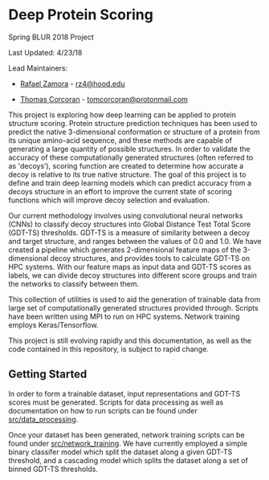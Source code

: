 # Deep Protein Scoring

Spring BLUR 2018 Project

Last Updated: 4/23/18

Lead Maintainers:

- [Rafael Zamora](https://github.com/rz4) - rz4@hood.edu

- [Thomas Corcoran](https://tjosc.github.io/) - tomcorcoran@protonmail.com

This project is exploring how deep learning can be applied to protein structure scoring.
Protein structure prediction techniques has been used to predict the native 3-dimensional
conformation or structure of a protein from its unique amino-acid sequence, and
these methods are capable of generating a large quantity of possible structures. In
order to validate the accuracy of these computationally generated structures
(often referred to as 'decoys’), scoring function are created to determine how
accurate a decoy is relative to its true native structure. The goal of this project
is to define and train deep learning models which can predict accuracy
from a decoys structure in an effort to improve the current state of scoring
functions which will improve decoy selection and evaluation.

Our current methodology involves using convolutional neural networks (CNNs) to
classify decoy structures into Global Distance Test Total Score (GDT-TS) thresholds.
GDT-TS is a measure of similarity between a decoy and target structure, and
ranges between the values of 0.0 and 1.0. We have created a pipeline which
generates 2-dimensional feature maps of the 3-dimensional decoy structures, and
provides tools to calculate GDT-TS on HPC systems. With our feature maps as
input data and GDT-TS scores as labels, we can divide decoy structures into
different score groups and train the networks to classify between them.

This collection of utilities is used to aid the generation of trainable data from
large set of computationally generated structures provided through. Scripts have been written using
MPI to run on HPC systems. Network training employs Keras/Tensorflow.

This project is still evolving rapidly and this documentation, as well as the
code contained in this repository, is subject to rapid change.

## Getting Started

In order to form a trainable dataset, input representations and GDT-TS scores must
be generated. Scripts for data processing as well as documentation on how to run scripts
can be found under [src/data_processing](src/data_processing).

Once your dataset has been generated, network training scripts can be found under
[src/network_training](src/network_training). We have currently employed a simple
binary classifer model which split the dataset along a given GDT-TS threshold,
and a cascading model which splits the dataset along a set of binned GDT-TS thresholds.
